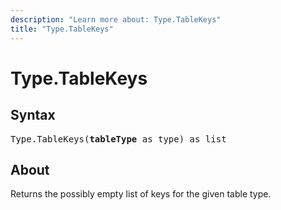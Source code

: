 ```yaml
---
description: "Learn more about: Type.TableKeys"
title: "Type.TableKeys"
---
```

# Type.TableKeys

## Syntax

<pre>
Type.TableKeys(<b>tableType</b> as type) as list
</pre>

## About

Returns the possibly empty list of keys for the given table type.
